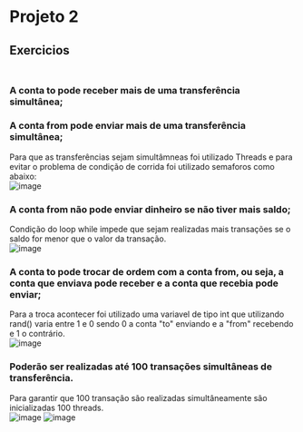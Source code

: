 # Projeto 2

## Exercicios<br><br>

### A conta to pode receber mais de uma transferência simultânea;<br>
### A conta from pode enviar mais de uma transferência simultânea;<br>

Para que as transferências sejam simultâmneas foi utilizado Threads e para evitar o problema de condição de corrida foi utilizado semaforos como abaixo:<br>
![image](https://github.com/henriquemgn/SistemasOperacionais/assets/32944009/a89631f3-24d6-4bae-8e47-68916bb2e94b)

### A conta from não pode enviar dinheiro se não tiver mais saldo;<br>
Condição do loop while impede que sejam realizadas mais transações se o saldo for menor que o valor da transação.<br>
![image](https://github.com/henriquemgn/SistemasOperacionais/assets/32944009/26c25ff6-cfbd-4f13-97d8-0c56d197083c)


### A conta to pode trocar de ordem com a conta from, ou seja, a conta que enviava pode receber e a conta que recebia pode enviar; <br>
Para a troca acontecer foi utilizado uma variavel de tipo int que utilizando rand() varia entre 1 e 0 sendo 0 a conta "to" enviando e a "from" recebendo e 1 o contrário.<br>
![image](https://github.com/henriquemgn/SistemasOperacionais/assets/32944009/651eb994-b6c2-4100-b0f8-8a4dee25b696)

### Poderão ser realizadas até 100 transações simultâneas de transferência.<br>
Para garantir que 100 transação são realizadas simultâneamente são inicializadas 100 threads.<br>
![image](https://github.com/henriquemgn/SistemasOperacionais/assets/32944009/cbe564f9-5dfd-4f0a-b1a6-927f55ba1920)
![image](https://github.com/henriquemgn/SistemasOperacionais/assets/32944009/1bbae7e8-e032-43a1-9051-9c703d7e1184)

